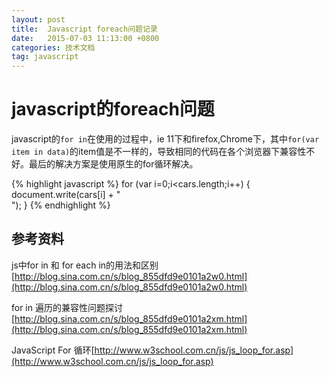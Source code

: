 ```yaml
---
layout: post
title:  Javascript foreach问题记录
date:   2015-07-03 11:13:00 +0800
categories: 技术文档
tag: javascript
---
```


javascript的foreach问题
================================

javascript的`for in`在使用的过程中，ie 11下和firefox,Chrome下，其中`for(var item in data)`的item值是不一样的，导致相同的代码在各个浏览器下兼容性不好。最后的解决方案是使用原生的for循环解决。

{% highlight javascript %}
for (var i=0;i<cars.length;i++)
{
document.write(cars[i] + "<br>");
}
{% endhighlight %}

参考资料
---------------------------

js中for in 和 for each in的用法和区别 [http://blog.sina.com.cn/s/blog_855dfd9e0101a2w0.html](http://blog.sina.com.cn/s/blog_855dfd9e0101a2w0.html)

for in 遍历的兼容性问题探讨 [http://blog.sina.com.cn/s/blog_855dfd9e0101a2xm.html](http://blog.sina.com.cn/s/blog_855dfd9e0101a2xm.html)

JavaScript For 循环[http://www.w3school.com.cn/js/js_loop_for.asp](http://www.w3school.com.cn/js/js_loop_for.asp)